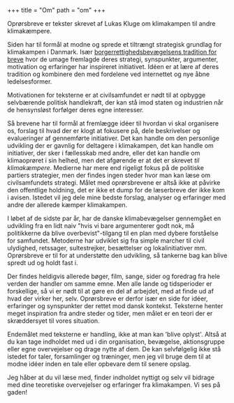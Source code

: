 +++
title = "Om"
path = "om"
+++

Oprørsbreve er tekster skrevet af Lukas Kluge om klimakampen til andre klimakæmpere.

Siden har til formål at modne og sprede et tiltrængt strategisk grundlag for klimakampen i Danmark. Især [borgerrettighedsbevægelsens tradition for breve](https://www.crmvet.org/lets/letshome.htm) hvor de umage fremlagde deres strategi, synspunkter, argumenter, motivation og erfaringer har inspireret initiativet. Idéen er at lære af deres tradition og kombinere den med fordelene ved internettet og nye åbne ledelsesformer.

Motivationen for teksterne er at civilsamfundet er nødt til at opbygge selvbærende politisk handlekraft, der kan stå imod staten og industrien når de hensynsløst forfølger deres egne interesser.

Så brevene har til formål at fremlægge idéer til hvordan vi skal organisere os, forslag til hvad der er klogt at fokusere på, dele beskrivelser og evalueringer af gennemførte initiativer. Det kan handle om den personlige udvikling der er gavnlig for deltagere i klimakampen, det kan handle om initiativer, der sker i fællesskab med andre, eller det kan handle om klimaoprøret i sin helhed, men det afgørende er at det er skrevet *til klimakæmpere*. Medierne har mere end rigeligt fokus på de politiske partiers strategier, men der findes ingen steder hvor man kan læse om civilsamfundets strategi. Målet med oprørsbrevene er altså ikke at påvirke den offentlige holdning, det er ikke et dump for de læserbreve der ikke kom i avisen. Istedet vil jeg dele mine bedste forslag, analyser og erfaringer med andre der allerede kæmper klimakampen.

I løbet af de sidste par år, har de danske klimabevægelser gennemgået en udvikling fra en lidt naiv "hvis vi bare argumenterer godt nok, må politikkerne da blive overbevist"-tilgang til en plan med dybere forståelse for samfundet. Metoderne har udviklet sig fra simple marcher til civil ulydighed, retssager, sultestrejker, besættelser og lokalinitiativer mm. Oprørsbreve er til for at understøtte den udvikling, så tankerne bag kan blive spredt ud og holdt fast i.

Der findes heldigvis allerede bøger, film, sange, sider og foredrag fra hele verden der handler om samme emne. Men alle lande og tidsperioder er forskellige, så vi er nødt til at gøre en del af arbejdet, med at finde ud af hvad der virker her, selv. Oprørsbreve er derfor især en side for idéer, erfaringer og synspunkter der rettet mod dansk kontekst. Teksterne henter meget inspiration fra andre steder og tider, men målet er en teori der er skræddersyet til vores situation.

Endemålet med teksterne er handling, ikke at man kan 'blive oplyst'. Altså at du kan tage indholdet med ud i din organisation, bevægelse, aktionsgruppe eller egne overvejelser og drage nytte af dem. De kan selvfølgelig ikke stå istedet for taler, forsamlinger og træninger, men jeg vil bruge dem til at modne idéer inden en tale eller opbevare dem til senere opslag.

Jeg håber at du vil læse med, finder indholdet nyttigt og selv vil bidrage med dine teoretiske overvejelser og erfaringer fra klimakampen. Vi ses på gaden!

